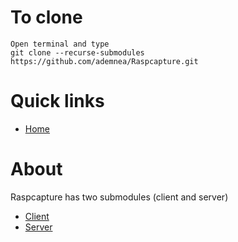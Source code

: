 To clone
==========
```
Open terminal and type
git clone --recurse-submodules https://github.com/ademnea/Raspcapture.git
```

Quick links
===========

-   [Home](https://github.com/ademnea/Raspcapture)

About
=====

Raspcapture has two submodules (client and server)
- [Client](https://github.com/ademnea/Raspcapture/tree/master/Raspcapture-client)
- [Server](https://github.com/ademnea/Raspcapture/tree/master/Raspcapture-server)
